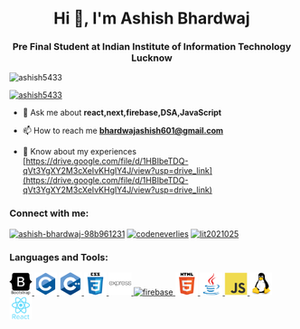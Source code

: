 <h1 align="center">Hi 👋, I'm Ashish Bhardwaj</h1>
<h3 align="center">Pre Final Student at Indian Institute of Information Technology Lucknow</h3>

<p align="left"> <img src="https://komarev.com/ghpvc/?username=ashish5433&label=Profile%20views&color=0e75b6&style=flat" alt="ashish5433" /> </p>

<p align="left"> <a href="https://github.com/ryo-ma/github-profile-trophy"><img src="https://github-profile-trophy.vercel.app/?username=ashish5433" alt="ashish5433" /></a> </p>

- 💬 Ask me about **react,next,firebase,DSA,JavaScript**

- 📫 How to reach me **bhardwajashish601@gmail.com**

- 📄 Know about my experiences [https://drive.google.com/file/d/1HBIbeTDQ-qVt3YgXY2M3cXeIvKHgIY4J/view?usp=drive_link](https://drive.google.com/file/d/1HBIbeTDQ-qVt3YgXY2M3cXeIvKHgIY4J/view?usp=drive_link)

<h3 align="left">Connect with me:</h3>
<p align="left">
<a href="https://linkedin.com/in/ashish-bhardwaj-98b961231" target="blank"><img align="center" src="https://raw.githubusercontent.com/rahuldkjain/github-profile-readme-generator/master/src/images/icons/Social/linked-in-alt.svg" alt="ashish-bhardwaj-98b961231" height="30" width="40" /></a>
<a href="https://www.codechef.com/users/codeneverlies" target="blank"><img align="center" src="https://cdn.jsdelivr.net/npm/simple-icons@3.1.0/icons/codechef.svg" alt="codeneverlies" height="30" width="40" /></a>
<a href="https://auth.geeksforgeeks.org/user/lit2021025" target="blank"><img align="center" src="https://raw.githubusercontent.com/rahuldkjain/github-profile-readme-generator/master/src/images/icons/Social/geeks-for-geeks.svg" alt="lit2021025" height="30" width="40" /></a>
</p>

<h3 align="left">Languages and Tools:</h3>
<p align="left"> <a href="https://getbootstrap.com" target="_blank" rel="noreferrer"> <img src="https://raw.githubusercontent.com/devicons/devicon/master/icons/bootstrap/bootstrap-plain-wordmark.svg" alt="bootstrap" width="40" height="40"/> </a> <a href="https://www.cprogramming.com/" target="_blank" rel="noreferrer"> <img src="https://raw.githubusercontent.com/devicons/devicon/master/icons/c/c-original.svg" alt="c" width="40" height="40"/> </a> <a href="https://www.w3schools.com/cpp/" target="_blank" rel="noreferrer"> <img src="https://raw.githubusercontent.com/devicons/devicon/master/icons/cplusplus/cplusplus-original.svg" alt="cplusplus" width="40" height="40"/> </a> <a href="https://www.w3schools.com/css/" target="_blank" rel="noreferrer"> <img src="https://raw.githubusercontent.com/devicons/devicon/master/icons/css3/css3-original-wordmark.svg" alt="css3" width="40" height="40"/> </a> <a href="https://expressjs.com" target="_blank" rel="noreferrer"> <img src="https://raw.githubusercontent.com/devicons/devicon/master/icons/express/express-original-wordmark.svg" alt="express" width="40" height="40"/> </a> <a href="https://firebase.google.com/" target="_blank" rel="noreferrer"> <img src="https://www.vectorlogo.zone/logos/firebase/firebase-icon.svg" alt="firebase" width="40" height="40"/> </a> <a href="https://www.w3.org/html/" target="_blank" rel="noreferrer"> <img src="https://raw.githubusercontent.com/devicons/devicon/master/icons/html5/html5-original-wordmark.svg" alt="html5" width="40" height="40"/> </a> <a href="https://www.java.com" target="_blank" rel="noreferrer"> <img src="https://raw.githubusercontent.com/devicons/devicon/master/icons/java/java-original.svg" alt="java" width="40" height="40"/> </a> <a href="https://developer.mozilla.org/en-US/docs/Web/JavaScript" target="_blank" rel="noreferrer"> <img src="https://raw.githubusercontent.com/devicons/devicon/master/icons/javascript/javascript-original.svg" alt="javascript" width="40" height="40"/> </a> <a href="https://www.linux.org/" target="_blank" rel="noreferrer"> <img src="https://raw.githubusercontent.com/devicons/devicon/master/icons/linux/linux-original.svg" alt="linux" width="40" height="40"/> </a> <a href="https://reactjs.org/" target="_blank" rel="noreferrer"> <img src="https://raw.githubusercontent.com/devicons/devicon/master/icons/react/react-original-wordmark.svg" alt="react" width="40" height="40"/> </a> </p>


